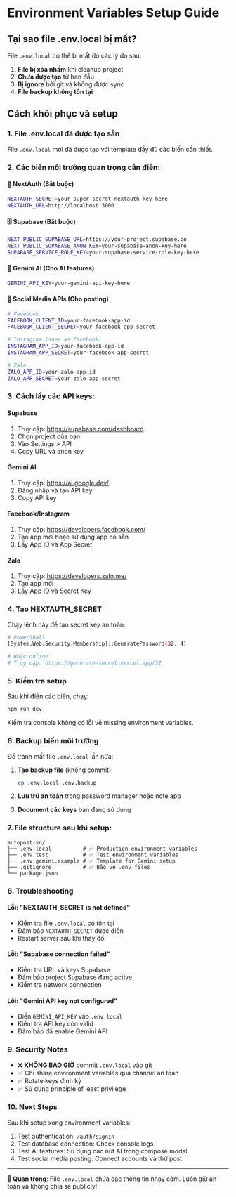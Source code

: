 # Environment Variables Setup Guide

## Tại sao file .env.local bị mất?

File `.env.local` có thể bị mất do các lý do sau:
1. **File bị xóa nhầm** khi cleanup project
2. **Chưa được tạo** từ ban đầu
3. **Bị ignore** bởi git và không được sync
4. **File backup không tồn tại**

## Cách khôi phục và setup

### 1. File .env.local đã được tạo sẵn
File `.env.local` mới đã được tạo với template đầy đủ các biến cần thiết.

### 2. Các biến môi trường quan trọng cần điền:

#### 🔐 **NextAuth (Bắt buộc)**
```bash
NEXTAUTH_SECRET=your-super-secret-nextauth-key-here
NEXTAUTH_URL=http://localhost:3000
```

#### 🗄️ **Supabase (Bắt buộc)**
```bash
NEXT_PUBLIC_SUPABASE_URL=https://your-project.supabase.co
NEXT_PUBLIC_SUPABASE_ANON_KEY=your-supabase-anon-key-here
SUPABASE_SERVICE_ROLE_KEY=your-supabase-service-role-key-here
```

#### 🤖 **Gemini AI (Cho AI features)**
```bash
GEMINI_API_KEY=your-gemini-api-key-here
```

#### 📱 **Social Media APIs (Cho posting)**
```bash
# Facebook
FACEBOOK_CLIENT_ID=your-facebook-app-id
FACEBOOK_CLIENT_SECRET=your-facebook-app-secret

# Instagram (same as Facebook)
INSTAGRAM_APP_ID=your-facebook-app-id
INSTAGRAM_APP_SECRET=your-facebook-app-secret

# Zalo
ZALO_APP_ID=your-zalo-app-id
ZALO_APP_SECRET=your-zalo-app-secret
```

### 3. Cách lấy các API keys:

#### Supabase
1. Truy cập: https://supabase.com/dashboard
2. Chọn project của bạn
3. Vào Settings > API
4. Copy URL và anon key

#### Gemini AI
1. Truy cập: https://ai.google.dev/
2. Đăng nhập và tạo API key
3. Copy API key

#### Facebook/Instagram
1. Truy cập: https://developers.facebook.com/
2. Tạo app mới hoặc sử dụng app có sẵn
3. Lấy App ID và App Secret

#### Zalo
1. Truy cập: https://developers.zalo.me/
2. Tạo app mới
3. Lấy App ID và Secret Key

### 4. Tạo NEXTAUTH_SECRET

Chạy lệnh này để tạo secret key an toàn:
```bash
# PowerShell
[System.Web.Security.Membership]::GeneratePassword(32, 4)

# Hoặc online
# Truy cập: https://generate-secret.vercel.app/32
```

### 5. Kiểm tra setup

Sau khi điền các biến, chạy:
```bash
npm run dev
```

Kiểm tra console không có lỗi về missing environment variables.

### 6. Backup biến môi trường

Để tránh mất file `.env.local` lần nữa:

1. **Tạo backup file** (không commit):
   ```bash
   cp .env.local .env.backup
   ```

2. **Lưu trữ an toàn** trong password manager hoặc note app

3. **Document các keys** bạn đang sử dụng

### 7. File structure sau khi setup:

```
autopost-vn/
├── .env.local          # ✅ Production environment variables
├── .env.test           # ✅ Test environment variables  
├── .env.gemini.example # ✅ Template for Gemini setup
├── .gitignore          # ✅ Bảo vệ .env files
└── package.json
```

### 8. Troubleshooting

#### Lỗi: "NEXTAUTH_SECRET is not defined"
- Kiểm tra file `.env.local` có tồn tại
- Đảm bảo `NEXTAUTH_SECRET` được điền
- Restart server sau khi thay đổi

#### Lỗi: "Supabase connection failed"
- Kiểm tra URL và keys Supabase
- Đảm bảo project Supabase đang active
- Kiểm tra network connection

#### Lỗi: "Gemini API key not configured"
- Điền `GEMINI_API_KEY` vào `.env.local`
- Kiểm tra API key còn valid
- Đảm bảo đã enable Gemini API

### 9. Security Notes

- ❌ **KHÔNG BAO GIỜ** commit `.env.local` vào git
- ✅ Chỉ share environment variables qua channel an toàn
- ✅ Rotate keys định kỳ
- ✅ Sử dụng principle of least privilege

### 10. Next Steps

Sau khi setup xong environment variables:
1. Test authentication: `/auth/signin`
2. Test database connection: Check console logs
3. Test AI features: Sử dụng các nút AI trong compose modal
4. Test social media posting: Connect accounts và thử post

---

**🚨 Quan trọng**: File `.env.local` chứa các thông tin nhạy cảm. Luôn giữ an toàn và không chia sẻ publicly!
